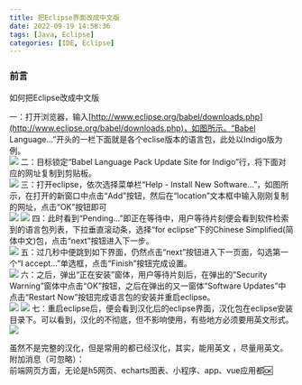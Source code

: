 ```yaml
---
title: 把Eclipse界面改成中文版
date: 2022-09-19 14:58:36
tags: [Java, Eclipse]
categories: [IDE, Eclipse]
---
```


### 前言

如何把Eclipse改成中文版

一：打开浏览器，输入[http://www.eclipse.org/babel/downloads.php](http://www.eclipse.org/babel/downloads.php)，如图所示。“Babel Language…”开头的一栏下面就是各个eclise版本的语言包，此处以Indigo版为例。  
![](https://s2.loli.net/2023/07/09/3N8QZbCFxeEPUKm.jpg)
二：目标锁定“Babel Language Pack Update Site for Indigo”行，将下面对应的网址复制到剪贴板。  
![](https://s2.loli.net/2023/07/09/jDIqkM2KBigLcmX.jpg)
三：打开eclipse，依次选择菜单栏“Help - Install New Software…”，如图所示，在打开的新窗口中点击“Add”按钮，然后在“location”文本框中输入刚刚复制的网址，点击“OK”按钮即可  
![](https://s2.loli.net/2023/07/09/YGEvIeHRLXlT9VC.jpg)
![](https://s2.loli.net/2023/07/09/ycGvNQ3CpwWKaqd.jpg)
四：此时看到“Pending…”即正在等待中，用户等待片刻便会看到软件检索到的语言包列表，下拉垂直滚动条，选择“for eclipse”下的Chinese Simplified(简体中文)包，点击“next”按钮进入下一步。  
![](https://s2.loli.net/2023/07/09/udO9FSRpkifqmrD.jpg)
五：过几秒中便跳到如下界面，仍然点击“next”按钮进入下一页面，勾选第一个“I accept…”单选框，点击“Finish”按钮完成设置。  
![](https://s2.loli.net/2023/07/09/huBWm9Laxwel56d.jpg)
六：之后，弹出“正在安装”窗体，用户等待片刻后，在弹出的“Security Warning”窗体中点击“OK”按钮，之后在弹出的又一窗体“Software Updates”中点击“Restart Now”按钮完成语言包的安装并重启eclipse。  
![](https://s2.loli.net/2023/07/09/9fvkhD2WlxOmYEg.jpg)
![](https://s2.loli.net/2023/07/09/XTfv8HroplemZ7q.jpg)
七：重启eclipse后，便会看到汉化后的eclipse界面，汉化包在eclipse安装目录下。可以看到，汉化的不彻底，但不影响使用，有些地方必须要用英文形式。
![](https://s2.loli.net/2023/07/09/gM9n2Bm4xqeyP1F.jpg)

虽然不是完整的汉化，但是常用的都已经汉化，其实，能用英文 ，尽量用英文。  
附加消息（可忽略）：  
前端网页方面，无论是h5网页、echarts图表、小程序、app、vue应用都🆗

